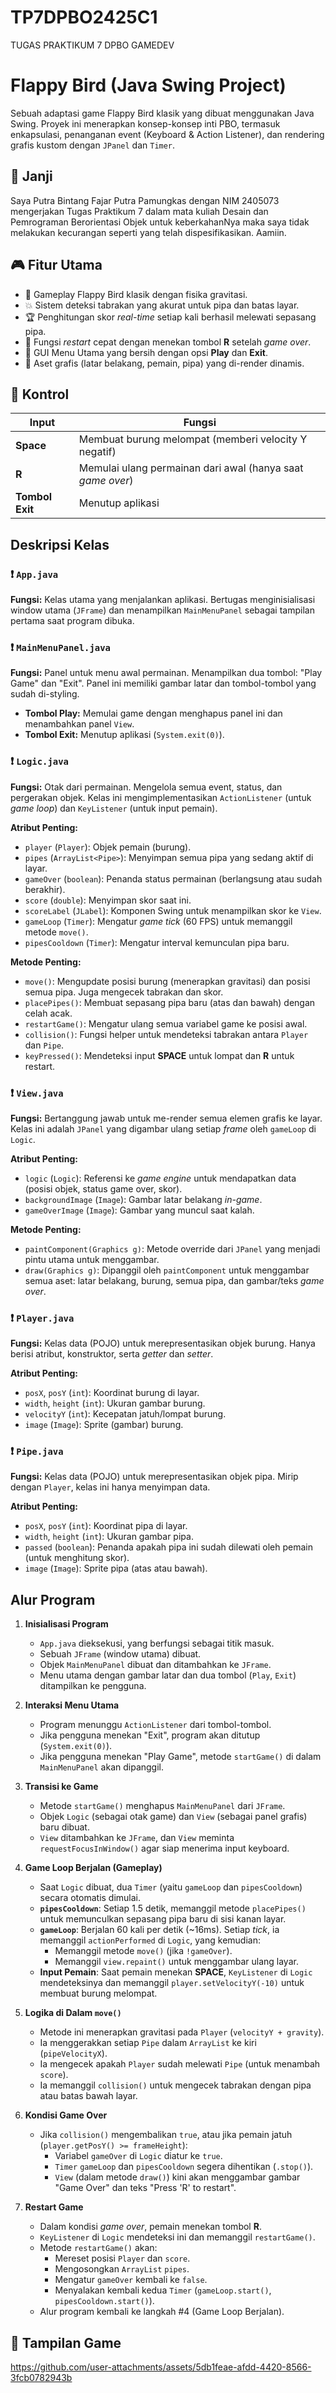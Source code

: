# TP7DPBO2425C1
TUGAS PRAKTIKUM 7 DPBO GAMEDEV
# Flappy Bird (Java Swing Project)
Sebuah adaptasi game Flappy Bird klasik yang dibuat menggunakan Java Swing. Proyek ini menerapkan konsep-konsep inti PBO, termasuk enkapsulasi, penanganan event (Keyboard & Action Listener), dan rendering grafis kustom dengan `JPanel` dan `Timer`.

## 🙏 Janji
Saya Putra Bintang Fajar Putra Pamungkas dengan NIM 2405073 mengerjakan Tugas Praktikum 7 dalam mata kuliah Desain dan Pemrograman Berorientasi Objek untuk keberkahanNya maka saya tidak melakukan kecurangan seperti yang telah dispesifikasikan. Aamiin.

## 🎮 Fitur Utama
- 🐤 Gameplay Flappy Bird klasik dengan fisika gravitasi.
- 💥 Sistem deteksi tabrakan yang akurat untuk pipa dan batas layar.
- 🏆 Penghitungan skor *real-time* setiap kali berhasil melewati sepasang pipa.
- 🔁 Fungsi *restart* cepat dengan menekan tombol **R** setelah *game over*.
- 🧭 GUI Menu Utama yang bersih dengan opsi **Play** dan **Exit**.
- 🌇 Aset grafis (latar belakang, pemain, pipa) yang di-render dinamis.

## 💬 Kontrol
| Input | Fungsi |
| --- | --- |
| **Space** | Membuat burung melompat (memberi velocity Y negatif) |
| **R** | Memulai ulang permainan dari awal (hanya saat *game over*) |
| **Tombol Exit** | Menutup aplikasi |

## Deskripsi Kelas

### ❗️ `App.java`
**Fungsi:** Kelas utama yang menjalankan aplikasi.
Bertugas menginisialisasi window utama (`JFrame`) dan menampilkan `MainMenuPanel` sebagai tampilan pertama saat program dibuka.

### ❗️ `MainMenuPanel.java`
**Fungsi:** Panel untuk menu awal permainan.
Menampilkan dua tombol: "Play Game" dan "Exit". Panel ini memiliki gambar latar dan tombol-tombol yang sudah di-styling.
- **Tombol Play:** Memulai game dengan menghapus panel ini dan menambahkan panel `View`.
- **Tombol Exit:** Menutup aplikasi (`System.exit(0)`).

### ❗️ `Logic.java`
**Fungsi:** Otak dari permainan. Mengelola semua event, status, dan pergerakan objek.
Kelas ini mengimplementasikan `ActionListener` (untuk *game loop*) dan `KeyListener` (untuk input pemain).

**Atribut Penting:**
- `player` (`Player`): Objek pemain (burung).
- `pipes` (`ArrayList<Pipe>`): Menyimpan semua pipa yang sedang aktif di layar.
- `gameOver` (`boolean`): Penanda status permainan (berlangsung atau sudah berakhir).
- `score` (`double`): Menyimpan skor saat ini.
- `scoreLabel` (`JLabel`): Komponen Swing untuk menampilkan skor ke `View`.
- `gameLoop` (`Timer`): Mengatur *game tick* (60 FPS) untuk memanggil metode `move()`.
- `pipesCooldown` (`Timer`): Mengatur interval kemunculan pipa baru.

**Metode Penting:**
- `move()`: Mengupdate posisi burung (menerapkan gravitasi) dan posisi semua pipa. Juga mengecek tabrakan dan skor.
- `placePipes()`: Membuat sepasang pipa baru (atas dan bawah) dengan celah acak.
- `restartGame()`: Mengatur ulang semua variabel game ke posisi awal.
- `collision()`: Fungsi helper untuk mendeteksi tabrakan antara `Player` dan `Pipe`.
- `keyPressed()`: Mendeteksi input **SPACE** untuk lompat dan **R** untuk restart.

### ❗️ `View.java`
**Fungsi:** Bertanggung jawab untuk me-render semua elemen grafis ke layar.
Kelas ini adalah `JPanel` yang digambar ulang setiap *frame* oleh `gameLoop` di `Logic`.

**Atribut Penting:**
- `logic` (`Logic`): Referensi ke *game engine* untuk mendapatkan data (posisi objek, status game over, skor).
- `backgroundImage` (`Image`): Gambar latar belakang *in-game*.
- `gameOverImage` (`Image`): Gambar yang muncul saat kalah.

**Metode Penting:**
- `paintComponent(Graphics g)`: Metode override dari `JPanel` yang menjadi pintu utama untuk menggambar.
- `draw(Graphics g)`: Dipanggil oleh `paintComponent` untuk menggambar semua aset: latar belakang, burung, semua pipa, dan gambar/teks *game over*.

### ❗️ `Player.java`
**Fungsi:** Kelas data (POJO) untuk merepresentasikan objek burung.
Hanya berisi atribut, konstruktor, serta *getter* dan *setter*.

**Atribut Penting:**
- `posX`, `posY` (`int`): Koordinat burung di layar.
- `width`, `height` (`int`): Ukuran gambar burung.
- `velocityY` (`int`): Kecepatan jatuh/lompat burung.
- `image` (`Image`): Sprite (gambar) burung.

### ❗️ `Pipe.java`
**Fungsi:** Kelas data (POJO) untuk merepresentasikan objek pipa.
Mirip dengan `Player`, kelas ini hanya menyimpan data.

**Atribut Penting:**
- `posX`, `posY` (`int`): Koordinat pipa di layar.
- `width`, `height` (`int`): Ukuran gambar pipa.
- `passed` (`boolean`): Penanda apakah pipa ini sudah dilewati oleh pemain (untuk menghitung skor).
- `image` (`Image`): Sprite pipa (atas atau bawah).

## Alur Program
1.  **Inisialisasi Program**
    * `App.java` dieksekusi, yang berfungsi sebagai titik masuk.
    * Sebuah `JFrame` (window utama) dibuat.
    * Objek `MainMenuPanel` dibuat dan ditambahkan ke `JFrame`.
    * Menu utama dengan gambar latar dan dua tombol (`Play`, `Exit`) ditampilkan ke pengguna.

2.  **Interaksi Menu Utama**
    * Program menunggu `ActionListener` dari tombol-tombol.
    * Jika pengguna menekan "Exit", program akan ditutup (`System.exit(0)`).
    * Jika pengguna menekan "Play Game", metode `startGame()` di dalam `MainMenuPanel` akan dipanggil.

3.  **Transisi ke Game**
    * Metode `startGame()` menghapus `MainMenuPanel` dari `JFrame`.
    * Objek `Logic` (sebagai otak game) dan `View` (sebagai panel grafis) baru dibuat.
    * `View` ditambahkan ke `JFrame`, dan `View` meminta `requestFocusInWindow()` agar siap menerima input keyboard.

4.  **Game Loop Berjalan (Gameplay)**
    * Saat `Logic` dibuat, dua `Timer` (yaitu `gameLoop` dan `pipesCooldown`) secara otomatis dimulai.
    * **`pipesCooldown`**: Setiap 1.5 detik, memanggil metode `placePipes()` untuk memunculkan sepasang pipa baru di sisi kanan layar.
    * **`gameLoop`**: Berjalan 60 kali per detik (~16ms). Setiap *tick*, ia memanggil `actionPerformed` di `Logic`, yang kemudian:
        * Memanggil metode `move()` (jika `!gameOver`).
        * Memanggil `view.repaint()` untuk menggambar ulang layar.
    * **Input Pemain**: Saat pemain menekan **SPACE**, `KeyListener` di `Logic` mendeteksinya dan memanggil `player.setVelocityY(-10)` untuk membuat burung melompat.

5.  **Logika di Dalam `move()`**
    * Metode ini menerapkan gravitasi pada `Player` (`velocityY + gravity`).
    * Ia menggerakkan setiap `Pipe` dalam `ArrayList` ke kiri (`pipeVelocityX`).
    * Ia mengecek apakah `Player` sudah melewati `Pipe` (untuk menambah `score`).
    * Ia memanggil `collision()` untuk mengecek tabrakan dengan pipa atau batas bawah layar.

6.  **Kondisi Game Over**
    * Jika `collision()` mengembalikan `true`, atau jika pemain jatuh (`player.getPosY() >= frameHeight`):
        * Variabel `gameOver` di `Logic` diatur ke `true`.
        * `Timer` `gameLoop` dan `pipesCooldown` segera dihentikan (`.stop()`).
        * `View` (dalam metode `draw()`) kini akan menggambar gambar "Game Over" dan teks "Press 'R' to restart".

7.  **Restart Game**
    * Dalam kondisi *game over*, pemain menekan tombol **R**.
    * `KeyListener` di `Logic` mendeteksi ini dan memanggil `restartGame()`.
    * Metode `restartGame()` akan:
        * Mereset posisi `Player` dan `score`.
        * Mengosongkan `ArrayList` `pipes`.
        * Mengatur `gameOver` kembali ke `false`.
        * Menyalakan kembali kedua `Timer` (`gameLoop.start()`, `pipesCooldown.start()`).
    * Alur program kembali ke langkah #4 (Game Loop Berjalan).

## 📸 Tampilan Game
https://github.com/user-attachments/assets/5db1feae-afdd-4420-8566-3fcb0782943b


